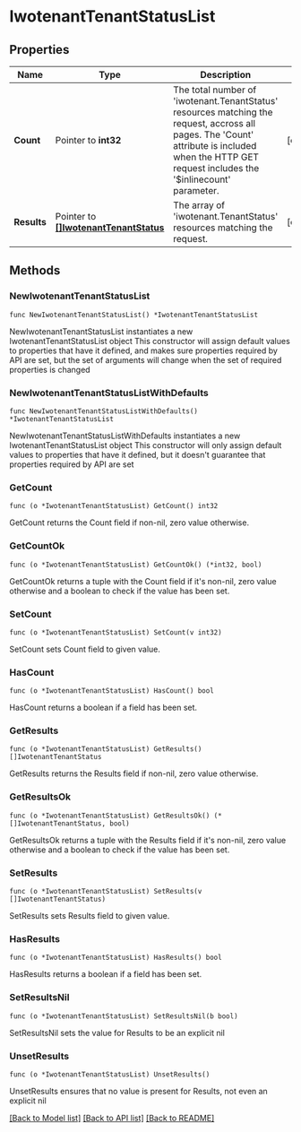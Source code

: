 # IwotenantTenantStatusList

## Properties

Name | Type | Description | Notes
------------ | ------------- | ------------- | -------------
**Count** | Pointer to **int32** | The total number of &#39;iwotenant.TenantStatus&#39; resources matching the request, accross all pages. The &#39;Count&#39; attribute is included when the HTTP GET request includes the &#39;$inlinecount&#39; parameter. | [optional] 
**Results** | Pointer to [**[]IwotenantTenantStatus**](iwotenant.TenantStatus.md) | The array of &#39;iwotenant.TenantStatus&#39; resources matching the request. | [optional] 

## Methods

### NewIwotenantTenantStatusList

`func NewIwotenantTenantStatusList() *IwotenantTenantStatusList`

NewIwotenantTenantStatusList instantiates a new IwotenantTenantStatusList object
This constructor will assign default values to properties that have it defined,
and makes sure properties required by API are set, but the set of arguments
will change when the set of required properties is changed

### NewIwotenantTenantStatusListWithDefaults

`func NewIwotenantTenantStatusListWithDefaults() *IwotenantTenantStatusList`

NewIwotenantTenantStatusListWithDefaults instantiates a new IwotenantTenantStatusList object
This constructor will only assign default values to properties that have it defined,
but it doesn't guarantee that properties required by API are set

### GetCount

`func (o *IwotenantTenantStatusList) GetCount() int32`

GetCount returns the Count field if non-nil, zero value otherwise.

### GetCountOk

`func (o *IwotenantTenantStatusList) GetCountOk() (*int32, bool)`

GetCountOk returns a tuple with the Count field if it's non-nil, zero value otherwise
and a boolean to check if the value has been set.

### SetCount

`func (o *IwotenantTenantStatusList) SetCount(v int32)`

SetCount sets Count field to given value.

### HasCount

`func (o *IwotenantTenantStatusList) HasCount() bool`

HasCount returns a boolean if a field has been set.

### GetResults

`func (o *IwotenantTenantStatusList) GetResults() []IwotenantTenantStatus`

GetResults returns the Results field if non-nil, zero value otherwise.

### GetResultsOk

`func (o *IwotenantTenantStatusList) GetResultsOk() (*[]IwotenantTenantStatus, bool)`

GetResultsOk returns a tuple with the Results field if it's non-nil, zero value otherwise
and a boolean to check if the value has been set.

### SetResults

`func (o *IwotenantTenantStatusList) SetResults(v []IwotenantTenantStatus)`

SetResults sets Results field to given value.

### HasResults

`func (o *IwotenantTenantStatusList) HasResults() bool`

HasResults returns a boolean if a field has been set.

### SetResultsNil

`func (o *IwotenantTenantStatusList) SetResultsNil(b bool)`

 SetResultsNil sets the value for Results to be an explicit nil

### UnsetResults
`func (o *IwotenantTenantStatusList) UnsetResults()`

UnsetResults ensures that no value is present for Results, not even an explicit nil

[[Back to Model list]](../README.md#documentation-for-models) [[Back to API list]](../README.md#documentation-for-api-endpoints) [[Back to README]](../README.md)


